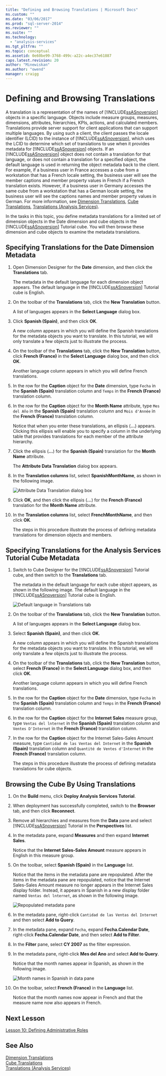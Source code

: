 ```yaml
---
title: "Defining and Browsing Translations | Microsoft Docs"
ms.custom: ""
ms.date: "03/06/2017"
ms.prod: "sql-server-2014"
ms.reviewer: ""
ms.suite: ""
ms.technology: 
  - "analysis-services"
ms.tgt_pltfrm: ""
ms.topic: conceptual
ms.assetid: 0e60be99-3768-499c-a22c-a4ec37e61887
caps.latest.revision: 20
author: "Minewiskan"
ms.author: "owend"
manager: craigg
---
```

# Defining and Browsing Translations
  A translation is a representation of the names of [!INCLUDE[ssASnoversion](../includes/ssasnoversion-md.md)] objects in a specific language. Objects include measure groups, measures, dimensions, attributes, hierarchies, KPIs, actions, and calculated members. Translations provide server support for client applications that can support multiple languages. By using such a client, the client passes the locale identifier (LCID) to the instance of [!INCLUDE[ssASnoversion](../includes/ssasnoversion-md.md)], which uses the LCID to determine which set of translations to use when it provides metadata for [!INCLUDE[ssASnoversion](../includes/ssasnoversion-md.md)] objects. If an [!INCLUDE[ssASnoversion](../includes/ssasnoversion-md.md)] object does not contain a translation for that language, or does not contain a translation for a specified object, the default language is used in returning the object metadata back to the client. For example, if a business user in France accesses a cube from a workstation that has a French locale setting, the business user will see the member captions and member property values in French if a French translation exists. However, if a business user in Germany accesses the same cube from a workstation that has a German locale setting, the business user will see the captions names and member property values in German. For more information, see [Dimension Translations](multidimensional-models-olap-logical-dimension-objects/dimension-translations.md), [Cube Translations](multidimensional-models-olap-logical-cube-objects/cube-translations.md), [Translations &#40;Analysis Services&#41;](translations-analysis-services.md).  
  
 In the tasks in this topic, you define metadata translations for a limited set of dimension objects in the Date dimension and cube objects in the [!INCLUDE[ssASnoversion](../includes/ssasnoversion-md.md)] Tutorial cube. You will then browse these dimension and cube objects to examine the metadata translations.  
  
## Specifying Translations for the Date Dimension Metadata  
  
1.  Open Dimension Designer for the **Date** dimension, and then click the **Translations** tab.  
  
     The metadata in the default language for each dimension object appears. The default language in the [!INCLUDE[ssASnoversion](../includes/ssasnoversion-md.md)] Tutorial cube is English.  
  
2.  On the toolbar of the **Translations** tab, click the **New Translation** button.  
  
     A list of languages appears in the **Select Language** dialog box.  
  
3.  Click **Spanish (Spain)**, and then click **OK**.  
  
     A new column appears in which you will define the Spanish translations for the metadata objects you want to translate. In this tutorial, we will only translate a few objects just to illustrate the process.  
  
4.  On the toolbar of the **Translations** tab, click the **New Translation** button, click **French (France)** in the **Select Language** dialog box, and then click **OK**.  
  
     Another language column appears in which you will define French translations.  
  
5.  In the row for the **Caption** object for the **Date** dimension, type `Fecha` in the **Spanish (Spain)** translation column and `Temps` in the **French (France)** translation column.  
  
6.  In the row for the **Caption** object for the **Month Name** attribute, type `Mes del Año` in the **Spanish (Spain)** translation column and `Mois d'Année` in the **French (France)** translation column.  
  
     Notice that when you enter these translations, an ellipsis (**…**) appears. Clicking this ellipsis will enable you to specify a column in the underlying table that provides translations for each member of the attribute hierarchy.  
  
7.  Click the ellipsis (**…**) for the **Spanish (Spain)** translation for the **Month Name** attribute.  
  
     The **Attribute Data Translation** dialog box appears.  
  
8.  In the **Translation columns** list, select **SpanishMonthName**, as shown in the following image.  
  
     ![Attribute Data Translation dialog box](../../2014/tutorials/media/l9-translations-4.gif "Attribute Data Translation dialog box")  
  
9. Click **OK**, and then click the ellipsis (**…**) for the **French (France)** translation for the **Month Name** attribute.  
  
10. In the **Translation columns** list, select **FrenchMonthName**, and then click **OK**.  
  
     The steps in this procedure illustrate the process of defining metadata translations for dimension objects and members.  
  
## Specifying Translations for the Analysis Services Tutorial Cube Metadata  
  
1.  Switch to Cube Designer for the [!INCLUDE[ssASnoversion](../includes/ssasnoversion-md.md)] Tutorial cube, and then switch to the **Translations** tab.  
  
     The metadata in the default language for each cube object appears, as shown in the following image. The default language in the [!INCLUDE[ssASnoversion](../includes/ssasnoversion-md.md)] Tutorial cube is English.  
  
     ![Default language in Translations tab](../../2014/tutorials/media/l9-translations-5.gif "Default language in Translations tab")  
  
2.  On the toolbar of the **Translations** tab, click the **New Translation** button.  
  
     A list of languages appears in the **Select Language** dialog box.  
  
3.  Select **Spanish (Spain)**, and then click **OK**.  
  
     A new column appears in which you will define the Spanish translations for the metadata objects you want to translate. In this tutorial, we will only translate a few objects just to illustrate the process.  
  
4.  On the toolbar of the **Translations** tab, click the **New Translation** button, select **French (France)** in the **Select Language** dialog box, and then click **OK**.  
  
     Another language column appears in which you will define French translations.  
  
5.  In the row for the **Caption** object for the **Date** dimension, type `Fecha` in the **Spanish (Spain)** translation column and `Temps` in the **French (France)** translation column.  
  
6.  In the row for the **Caption** object for the **Internet Sales** measure group, type `Ventas del lnternet` in the **Spanish (Spain)** translation column and `Ventes D'Internet` in the **French (France)** translation column.  
  
7.  In the row for the **Caption** object for the Internet Sales-Sales Amount measure, type `Cantidad de las Ventas del Internet` in the **Spanish (Spain)** translation column and `Quantité de Ventes d'Internet` in the **French (France)** translation column.  
  
     The steps in this procedure illustrate the process of defining metadata translations for cube objects.  
  
## Browsing the Cube By Using Translations  
  
1.  On the **Build** menu, click **Deploy Analysis Services Tutorial**.  
  
2.  When deployment has successfully completed, switch to the **Browser** tab, and then click **Reconnect**.  
  
3.  Remove all hierarchies and measures from the **Data** pane and select [!INCLUDE[ssASnoversion](../includes/ssasnoversion-md.md)] Tutorial in the **Perspectives** list.  
  
4.  In the metadata pane, expand **Measures** and then expand **Internet Sales**.  
  
     Notice that the **Internet Sales-Sales Amount** measure appears in English in this measure group.  
  
5.  On the toolbar, select **Spanish (Spain)** in the **Language** list.  
  
     Notice that the items in the metadata pane are repopulated. After the items in the metadata pane are repopulated, notice that the Internet Sales-Sales Amount measure no longer appears in the Internet Sales display folder. Instead, it appears in Spanish in a new display folder named `Ventas del lnternet`, as shown in the following image.  
  
     ![Repopulated metadata pane](../../2014/tutorials/media/l9-translations-6.gif "Repopulated metadata pane")  
  
6.  In the metadata pane, right-click `Cantidad de las Ventas del Internet` and then select **Add to Query**.  
  
7.  In the metadata pane, expand `Fecha`, expand **Fecha.Calendar Date**, right-click **Fecha.Calendar Date**, and then select **Add to Filter**.  
  
8.  In the **Filter** pane, select **CY 2007** as the filter expression.  
  
9. In the metadata pane, right-click **Mes del Ano** and select **Add to Query**.  
  
     Notice that the month names appear in Spanish, as shown in the following image.  
  
     ![Month names in Spanish in data pane](../../2014/tutorials/media/l9-translations-7.gif "Month names in Spanish in data pane")  
  
10. On the toolbar, select **French (France)** in the **Language** list.  
  
     Notice that the month names now appear in French and that the measure name now also appears in French.  
  
## Next Lesson  
 [Lesson 10: Defining Administrative Roles](../analysis-services/lesson-10-defining-administrative-roles.md)  
  
## See Also  
 [Dimension Translations](multidimensional-models-olap-logical-dimension-objects/dimension-translations.md)   
 [Cube Translations](multidimensional-models-olap-logical-cube-objects/cube-translations.md)   
 [Translations &#40;Analysis Services&#41;](translations-analysis-services.md)  
  
  